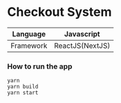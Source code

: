 # Checkout System

| Language  | Javascript      |
| --------- | --------------- |
| Framework | ReactJS(NextJS) |

### How to run the app

```
yarn
yarn build
yarn start
```
